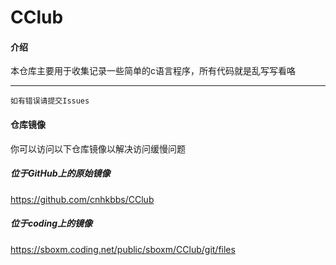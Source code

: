 # CClub

#### 介绍
本仓库主要用于收集记录一些简单的c语言程序，所有代码就是乱写写看咯
****

````
如有错误请提交Issues
````

#### 仓库镜像

你可以访问以下仓库镜像以解决访问缓慢问题

##### 位于GitHub上的原始镜像

https://github.com/cnhkbbs/CClub

##### 位于coding上的镜像

https://sboxm.coding.net/public/sboxm/CClub/git/files

